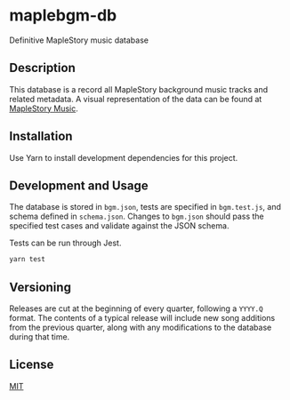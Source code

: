 # maplebgm-db

Definitive MapleStory music database

## Description

This database is a record all MapleStory background music tracks and related metadata. A visual representation of the data can be found at [MapleStory Music](https://maplestory-music.github.io/).

## Installation

Use Yarn to install development dependencies for this project.

## Development and Usage

The database is stored in `bgm.json`, tests are specified in `bgm.test.js`, and schema defined in `schema.json`. Changes to `bgm.json` should pass the specified test cases and validate against the JSON schema.

Tests can be run through Jest.

```bash
yarn test
```

## Versioning

Releases are cut at the beginning of every quarter, following a `YYYY.Q` format. The contents of a typical release will include new song additions from the previous quarter, along with any modifications to the database during that time.

## License

[MIT](LICENSE)
